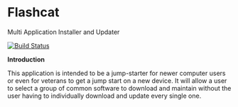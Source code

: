 # Flashcat
Multi Application Installer and Updater

[![Build Status](https://travis-ci.org/JakenHerman/Flashcat.svg?branch=master)](https://travis-ci.org/JakenHerman/Flashcat)

**Introduction**

This application is intended to be a jump-starter for newer computer users or even for veterans to get a jump start on a new device. It will allow a user to select a group of common software to download and maintain without the user having to individually download and update every single one. 

